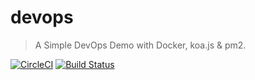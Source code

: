 # devops

> A Simple DevOps Demo with Docker, koa.js & pm2.

[![CircleCI](https://circleci.com/gh/xianyuxmu/devops/tree/master.svg?style=svg)](https://circleci.com/gh/xianyuxmu/devops/tree/master)
[![Build Status](https://travis-ci.org/xianyuxmu/devops.svg?branch=master)](https://travis-ci.org/xianyuxmu/devops)